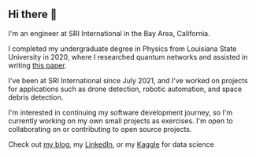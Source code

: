 ## Hi there 👋

<!--
**reneedesporte/reneedesporte** is a ✨ _special_ ✨ repository because its `README.md` (this file) appears on your GitHub profile.

Here are some ideas to get you started:

- 🔭 I’m currently working on ...
- 🌱 I’m currently learning ...
- 👯 I’m looking to collaborate on ...
- 🤔 I’m looking for help with ...
- 💬 Ask me about ...
- 📫 How to reach me: ...
- 😄 Pronouns: ...
- ⚡ Fun fact: ...
-->

I'm an engineer at SRI International in the Bay Area, California.

I completed my undergraduate degree in Physics from Louisiana State University in 2020, where I researched quantum networks and assisted in writing [this paper](https://www.nature.com/articles/s41534-020-00327-5).

I've been at SRI International since July 2021, and I've worked on projects for applications such as drone detection, robotic automation, and space debris detection.

I'm interested in continuing my software development journey, so I'm currently working on my own small projects as exercises. I'm open to collaborating on or contributing to open source projects.

Check out [my blog](https://reneelearnsthings.blogspot.com/), my [LinkedIn](https://www.linkedin.com/in/renee-desporte/), or my [Kaggle](https://www.kaggle.com/renedesporte) for data science
